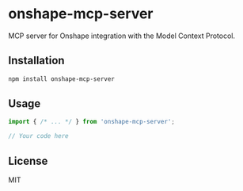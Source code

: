 # onshape-mcp-server

MCP server for Onshape integration with the Model Context Protocol.

## Installation

```sh
npm install onshape-mcp-server
```

## Usage

```js
import { /* ... */ } from 'onshape-mcp-server';

// Your code here
```

## License

MIT 